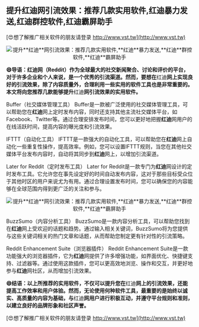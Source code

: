 ## **提升**红迪**网引流效果：推荐几款实用软件,**红迪**暴力发送,**红迪**群控软件,**红迪**霸屏助手**

[😍想了解推广相关软件的朋友请登录 http://www.vst.tw](http://www.vst.tw)

 <center><img src="https://vst.tw/MP4/tuiguang/png/8.png" alt="提升**红迪**网引流效果：推荐几款实用软件,**红迪**暴力发送,**红迪**群控软件,**红迪**霸屏助手"></center>

**😄导语：**红迪**网（Reddit）作为全球最大的社交新闻聚合、讨论和评价的平台，对于许多企业和个人来说，是一个优秀的引流渠道。然而，要想在**红迪**网上实现良好的引流效果，除了内容质量外，合理利用一些实用的软件工具也是非常重要的。本文将向您推荐几款能够提升**红迪**网引流效果的实用软件。**

Buffer（社交媒体管理工具）
Buffer是一款被广泛使用的社交媒体管理工具，可以帮助您在**红迪**网上定时发布内容，同时还支持其他主流社交媒体平台，如Facebook、Twitter等。通过合理安排发布时间，您可以更好地把握**红迪**网用户的在线活跃时间，提高内容的曝光度和引流效果。

IFTTT（自动化工具）
IFTTT是一款强大的自动化工具，可以帮助您在**红迪**网上自动化一些重复性操作，提高效率。例如，您可以设置IFTTT规则，当您在其他社交媒体平台发布内容时，自动将其同步到**红迪**网上，以增加引流渠道。

Later for Reddit（定时发布工具）
Later for Reddit是一款专门为**红迪**网设计的定时发布工具。它允许您在事先设定好的时间自动发布内容，这对于那些目标受众位于其他时区的用户来说尤为有用。通过合理设置发布时间，您可以确保您的内容能够在全球范围内得到更广泛的关注和参与。

 <center><img src="https://vst.tw/MP4/tuiguang/png/7.png" alt="提升**红迪**网引流效果：推荐几款实用软件,**红迪**暴力发送,**红迪**群控软件,**红迪**霸屏助手"></center>

BuzzSumo（内容分析工具）
BuzzSumo是一款内容分析工具，可以帮助您找到在**红迪**网上受欢迎的话题和趋势。通过输入相关关键词，BuzzSumo将为您提供与这些关键词相关的热门文章和话题，从而帮助您制定更有针对性的引流策略。

Reddit Enhancement Suite（浏览器插件）
Reddit Enhancement Suite是一款功能强大的浏览器插件，它为**红迪**网提供了许多增强功能，如界面优化、快捷键支持、过滤器等。通过使用这款插件，您可以更高效地浏览、操作和交互，并更好地参与**红迪**网社区，从而增加引流效果。

**😄结语：以上所推荐的实用软件，不仅可以提升您在**红迪**网上的引流效果，还能提高工作效率和用户体验。然而，无论使用何种软件工具，最重要的是始终以诚实、高质量的内容为基础，与**红迪**网用户进行积极互动，并遵守平台规则和准则，以建立良好的品牌形象和社区声誉。**

[😍想了解推广相关软件的朋友请登录 http://www.vst.tw](http://www.vst.tw)



